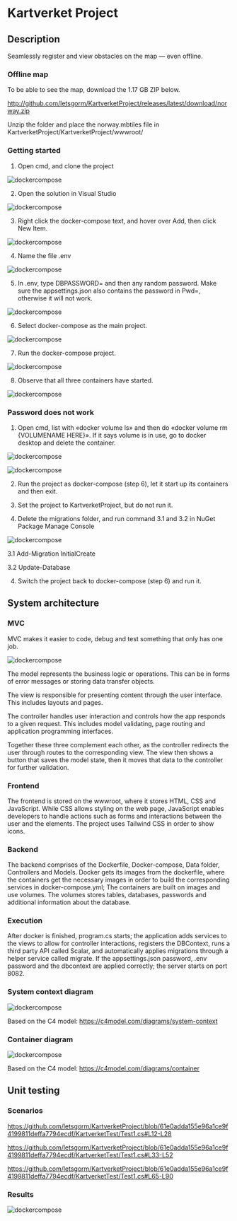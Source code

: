 # Kartverket Project

## Description
Seamlessly register and view obstacles on the map — even offline.

### Offline map

To be able to see the map, download the 1.17 GB ZIP below.

http://github.com/letsgorm/KartverketProject/releases/latest/download/norway.zip

Unzip the folder and place the norway.mbtiles file in KartverketProject/KartverketProject/wwwroot/

### Getting started


1. Open cmd, and clone the project


![dockercompose](images/cmd1.png)


2. Open the solution in Visual Studio


![dockercompose](images/solution2.png)


3. Right click the docker-compose text, and hover over Add, then click New Item.


![dockercompose](images/add3.png)


4. Name the file .env


![dockercompose](images/env4.png)


5. In .env, type DBPASSWORD= and then any random password. Make sure the appsettings.json also contains the password in Pwd=, otherwise it will not work.


![dockercompose](images/apppass5.png)

6. Select docker-compose as the main project.


![dockercompose](images/selectdockercompose8.png)


7. Run the docker-compose project.


![dockercompose](images/rundockercompose9.png)


8. Observe that all three containers have started.


![dockercompose](images/observedockercompose10.png)


### Password does not work

1. Open cmd, list with «docker volume ls» and then do «docker volume rm {VOLUMENAME HERE}». If it says volume is in use, go to docker desktop and delete the container.


![dockercompose](images/volume6.png)


![dockercompose](images/deletecompose7.png)


2. Run the project as docker-compose (step 6), let it start up its containers and then exit.


3. Set the project to KartverketProject, but do not run it.


3. Delete the migrations folder, and run command 3.1 and 3.2 in NuGet Package Manage Console


![dockercompose](images/migrations15.png)


3.1 Add-Migration InitialCreate

3.2 Update-Database


4. Switch the project back to docker-compose (step 6) and run it. 


## System architecture

### MVC

MVC makes it easier to code, debug and test something that only has one job.

![dockercompose](images/mvc14.png)

The model represents the business logic or operations. This can be in forms of error messages or storing data transfer objects. 

The view is responsible for presenting content through the user interface. This includes layouts and pages.

The controller handles user interaction and controls how the app responds to a given request. This includes model validating, page routing and application programming interfaces.

Together these three complement each other, as the controller redirects the user through routes to the corresponding view. The view then shows a button that saves the model state, then it moves that data to the controller for further validation.


### Frontend

The frontend is stored on the wwwroot, where it stores HTML, CSS and JavaScript. While CSS allows styling on the web page, JavaScript enables developers to handle actions such as forms and interactions between the user and the elements. The project uses Tailwind CSS in order to show icons.

### Backend

The backend comprises of the Dockerfile, Docker-compose, Data folder, Controllers and Models. Docker gets its images from the dockerfile, where the containers get the necessary images in order to build the corresponding services in docker-compose.yml; The containers are built on images and use volumes. The volumes stores tables, databases, passwords and additional information about the database. 


### Execution

After docker is finished, program.cs starts; the application adds services to the views to allow for controller interactions, registers the DBContext, runs a third party API called Scalar, and automatically applies migrations through a helper service called migrate. If the appsettings.json password, .env password and the dbcontext are applied correctly; the server starts on port 8082.

### System context diagram

![dockercompose](images/systemcontextdiagram11.png)

Based on the C4 model: https://c4model.com/diagrams/system-context

### Container diagram

![dockercompose](images/containerdiagram12.png)

Based on the C4 model: https://c4model.com/diagrams/container

## Unit testing

### Scenarios

https://github.com/letsgorm/KartverketProject/blob/61e0adda155e96a1ce9f4199811deffa7794ecdf/KartverketTest/Test1.cs#L12-L28

https://github.com/letsgorm/KartverketProject/blob/61e0adda155e96a1ce9f4199811deffa7794ecdf/KartverketTest/Test1.cs#L33-L52

https://github.com/letsgorm/KartverketProject/blob/61e0adda155e96a1ce9f4199811deffa7794ecdf/KartverketTest/Test1.cs#L65-L90

### Results
 
![dockercompose](images/unittesting13.png)
